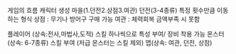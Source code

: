게임의 흐름
캐릭터 생성
마을(1.던전2.상점3.여관)
던전(3-4종류) 특정 횟수만큼 이동하는 형식
상점 : 무기나 방어구 구매 가능
여관 : 체력회복 금액부족 시 못함

플레이어 (상속:전사,마법사,도적) 스킬 하나씩으로 특성 부여/ 장비 착용 가능
몬스터(상속: 6-7종류) 스킬 부여 (저급 몬스터는 스킬 제외)
맵(상속: 여관, 던전, 상점)
